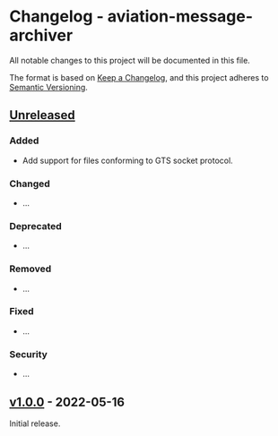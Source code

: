 # Changelog - aviation-message-archiver

All notable changes to this project will be documented in this file.

The format is based on [Keep a Changelog](https://keepachangelog.com/en/1.0.0/), and this project adheres
to [Semantic Versioning](https://semver.org/spec/v2.0.0.html).

## [Unreleased]

### Added

- Add support for files conforming to GTS socket protocol.

### Changed

- ...

### Deprecated

- ...

### Removed

- ...

### Fixed

- ...

### Security

- ...

## [v1.0.0] - 2022-05-16

Initial release.

[Unreleased]: https://github.com/fmidev/aviation-message-archiver/compare/aviation-message-archiver-1.0.0...HEAD

[v1.0.0]: https://github.com/fmidev/aviation-message-archiver/releases/tag/aviation-message-archiver-1.0.0
